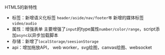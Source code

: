 HTML5的新特性

- 标签：新增语义化标签 `header/aside/nav/footer等` 新增的媒体标签`video/audio `
- 属性：增强表单 主要增强了`input`的type属性`number/color/range`，script添加`async`以异步加载脚本
- 存储：新增了`localStorage/seesionStorage`
- api：增加拖放API， web worker，svg绘图，canvas绘图、websocket

